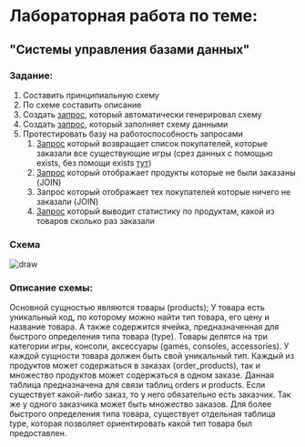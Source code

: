 # Лабораторная работа по теме:

## "Системы управления базами данных"

### Задание:
1. Составить принципиальную схему
2. По схеме составить описание
3. Создать [запрос](https://github.com/trueillum/dbms-task/blob/master/creation.sql), который автоматически генерировал схему
4. Создать [запрос](https://github.com/trueillum/dbms-task/blob/master/data_insert.sql), который заполняет схему данными
5. Протестировать базу на работоспособность запросами
    1. [Запрос](https://github.com/trueillum/dbms-task/blob/master/queries/first_query.sql) который возвращает список покупателей, которые заказали все существующие игры (срез данных с помощью exists, без помощи exists [тут](https://github.com/trueillum/dbms-task/blob/master/queries/first_query_add.sql))
    2. [Запрос](https://github.com/trueillum/dbms-task/blob/master/queries/second_query.sql) который отображает продукты которые не были заказаны (JOIN)
    3. Запрос который отображает тех покупателей которые ничего не заказали (JOIN)
    4. [Запрос](https://github.com/trueillum/dbms-task/blob/master/queries/fourth_query.sql) который выводит статистику по продуктам, какой из товаров сколько раз заказали

### Схема
![draw](https://cdn.rawgit.com/trueillum/dbms-task/master/src/gameshop.svg)
### Описание схемы:
Основной сущностью являются товары (products);
У товара есть уникальный код, по которому можно найти тип товара, его цену и название товара. А также содержится ячейка, предназначенная для быстрого определения типа товара (type). Товары делятся на три категории игры, консоли, аксессуары (games, consoles, accessories). У каждой сущности товара должен быть свой уникальный тип.
Каждый из продуктов может содержаться в заказах (order_products), так и множество продуктов может содержаться в одном заказе. Данная таблица предназначена для связи таблиц orders и products. Если существует какой-либо заказ, то у него обязательно есть заказчик. Так же у одного заказчика может быть множество заказов. Для более быстрого определения типа товара, существует отдельная таблица type, которая позволяет ориентировать какой тип товара был предоставлен.
